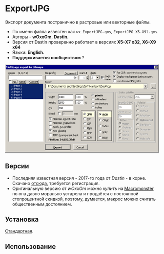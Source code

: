 # ExportJPG

Экспорт документа постранично в растровые или векторные файлы.

- По имени файла известен как `wx_ExportJPG.gms`, `ExportJPG_X5-X9l.gms`.
- Авторы - **wOxxOm**, **Dastin**.
- Версия от Dastin проверенно работает в версиях **Х5–Х7 х32**, **Х6–Х9 х64**
- Языки: **English**.
- **Поддерживается сообществом** ?

![иллюстрация/UI](assets/woxexjpg.gif)

## Версии

- Последняя известная версия - 2017-го года от *Dastin* - в корне. Скачано [отсюда](https://forum.trade-print.ru/showthread.php?t=43198), требуется регистрация.
- Оригинальную версию от *wOxxOm* можно *купить* на [Macromonster](https://macromonster.com/product/woxxom-multipage-export-to-bitmaps/), но она давно морально устарела и продаётся с постоянной стопроцентной скидкой, поэтому, думается, макрос можно считать общественным достоянием.

## Установка

[Стандартная](../../articles/installation.md).

## Использование